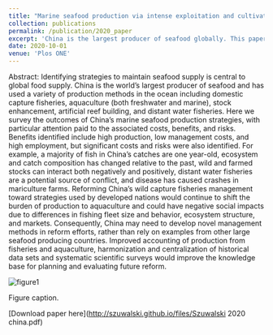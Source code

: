 ```yaml
---
title: "Marine seafood production via intense exploitation and cultivation in China: cost, benefits, and risks"
collection: publications
permalink: /publication/2020_paper
excerpt: 'China is the largest producer of seafood globally. This paper examines the costs, benefits, and risks of their production strategies.'
date: 2020-10-01
venue: 'Plos ONE'
---
```

Abstract: Identifying strategies to maintain seafood supply is central to global food supply. China is the world’s largest producer of seafood and has used a variety of production methods in the ocean including domestic capture fisheries, aquaculture (both freshwater and marine), stock enhancement, artificial reef building, and distant water fisheries. Here we survey the outcomes of China’s marine seafood production strategies, with particular attention paid to the associated costs, benefits, and risks. Benefits identified include high production, low management costs, and high employment, but significant costs and risks were also identified. For example, a majority of fish in China’s catches are one year-old, ecosystem and catch composition has changed relative to the past, wild and farmed stocks can interact both negatively and positively, distant water fisheries are a potential source of conflict, and disease has caused crashes in mariculture farms. Reforming China’s wild capture fisheries management toward strategies used by developed nations would continue to shift the burden of production to aquaculture and could have negative social impacts due to differences in fishing fleet size and behavior, ecosystem structure, and markets. Consequently, China may need to develop novel management methods in reform efforts, rather than rely on examples from other large seafood producing countries. Improved accounting of production from fisheries and aquaculture, harmonization and centralization of historical data sets and systematic scientific surveys would improve the knowledge base for planning and evaluating future reform.

![figure1](https://szuwalski.github.io/files/chinamap.png)

Figure caption. 

[Download paper here](http://szuwalski.github.io/files/Szuwalski 2020 china.pdf)

